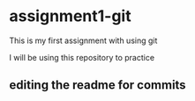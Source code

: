 # assignment1-git
This is my first assignment with using git

I will be using this repository to practice

## editing the readme for commits